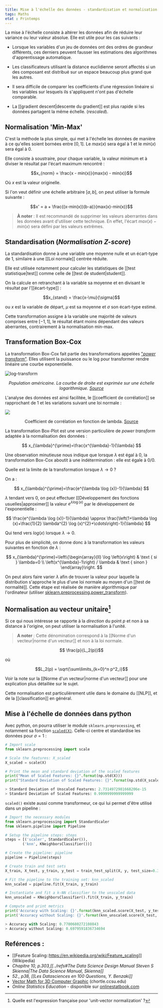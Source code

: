 ```yaml
---
title: Mise à l'échelle des données - standardisation et normalisation
tags: Maths
etat : Printemps
---
```


La mise à l'échelle consiste à altérer les données afin de réduire leur variance ou leur valeur absolue. Elle est utile pour les cas suivants :

- Lorsque les variables d'un jeu de données ont des ordres de grandeur différents, ces derniers peuvent fausser les estimations des algorithmes d'apprentissage automatique.

- Les classificateurs utilisant la distance euclidienne seront affectés si un des composant est distribué sur un espace beaucoup plus grand que les autres. 

- Il sera difficile de comparer les coefficients d'une régression linéaire si les variables sur lesquels ils s'appliquent n'ont pas d'échelle comparable. 

- La [[gradient descent\|descente du gradient]] est plus rapide si les données partagent la même échelle. (*rescaled*).


## Normalisation 'Min-Max'

C'est la méthode la plus simple, qui met à l'échelle les données de manière à ce qu'elles soient bornées entre $[0, 1]$. Le $max(x)$ sera égal à 1 et le $min(x)$ sera égal à 0.

Elle consiste à soustraire, pour chaque variable, la valeur minimum et à diviser le résultat par l'écart maximum rencontré :

$$x_{norm} = \frac{x - min(x)}{max(x) - min(x)}$$

Où $x$ est la valeur originelle. 

Si l'on veut définir une échelle arbitraire $[a,b]$, on peut utiliser la formule suivante :

$$x' = a + \frac{(x-min(x))(b-a)}{max(x)-min(x)}$$

> **À noter** :  Il est recommandé de supprimer les valeurs aberrantes dans les données avant d'utiliser cette technique. En effet, l'écart $max(x) - min(x)$ sera défini par les valeurs extrêmes.

## Standardisation (*Normalisation Z-score*)
La standardisation donne à une variable une moyenne nulle et un écart-type de 1, similaire à une [[Loi normale]] centrée réduite. 

Elle est utilisée notamment pour calculer les statistiques de [[test statistique\|test]] comme celle de [[test de student\|student]].

On la calcule en retranchant à la variable sa moyenne et en divisant le résultat par l'[[écart-type]] :

$$x_{stand} = \frac{x-\mu}{\sigma}$$

ou $x$ est la variable de départ, $\mu$ est sa moyenne et $\sigma$ son écart-type estimé.

Cette transformation assigne à la variable une majorité de valeurs comprises entre $[-1, 1]$, le résultat étant moins dépendant des valeurs aberrantes, contrairement à la normalisation min-max.


## Transformation Box-Cox

La transformation Box-Cox fait partie des transformations appelées ["*power transform*"](http://onlinestatbook.com/2/transformations/tukey.html). Elles utilisent la puissance ou le log pour transformer rendre linéaire une courbe exponentielle. 

![log-transform](/assets/img/log_transform.png#center)
<div align="center">
	<p> <i>
	Population américaine. La courbe de droite est exprimée sur une échelle logarithmique. <a href="http://onlinestatbook.com/2/transformations/tukey.html"> Source </a> </i>
</p>
</div>

L'analyse des données est ainsi facilitée, le [[coefficient de corrélation]] se rapprochant de 1 et les variations suivant une loi normale :

![](/assets/img/transform_corr.png#center)

<div align="center">
	<p>
	Coefficient de corrélation en fonction de lambda.	
	<a href="http://onlinestatbook.com/2/transformations/tukey.html"> Source </a>
</p>
</div>

La transformation Box-Plot est une version particulière de *power transform* adaptée à la normalisation des données :

$$
x_{\lambda}^{\prime}=\frac{x^{\lambda}-1}{\lambda}
$$

Une observation minutieuse nous indique que lorsque $\lambda$ est égal à $0$, la transformation Box-Cox aboutit à une indétermination : elle est égale à 0/0.

Quelle est la limite de la transformation lorsque  $\lambda \rightarrow 0$ ?

On a :

$$
x_{\lambda}^{\prime}=\frac{e^{\lambda \log (x)}-1}{\lambda}
$$

$\lambda$ tendant vers $0$, on peut effectuer [[Développement des fonctions usuelles\|approximer]] la valeur $e^{\lambda \log (x)}$ par le développement de l'exponentielle :

$$
\frac{e^{\lambda \log (x)}-1}{\lambda} \approx \frac{\left(1+\lambda \log (x)+\frac{1}{2} \lambda^{2} \log (x)^{2}+\cdots\right)-1}{\lambda}
$$

Qui tend vers $log(x)$ lorsque $\lambda \rightarrow 0$.

Pour plus de simplicité, on donne donc à la transformation les valeurs suivantes en fonction de $\lambda$ :

$$
x_{\lambda}^{\prime}=\left\{\begin{array}{ll}
\log \left(x\right) & \text { si } \lambda=0 \\
\left(x^{\lambda}-1\right) / \lambda & \text { sinon }
\end{array}\right.
$$

On peut alors faire varier $\lambda$ afin de trouver la valeur pour laquelle la distribution s'approche le plus d'une loi normale au moyen d'un [[test de normalité]]. Cette étape est réalisée de manière algorithmique par l'ordinateur (utiliser [sklearn.preprocessing.power_transform](https://scikit-learn.org/stable/modules/generated/sklearn.preprocessing.power_transform.html?highlight=box%20cox)).


## Normalisation au vecteur unitaire[^1]

Si ce qui nous intéresse se rapporte à la *direction* du point $p$ et non à sa distance à l'origine, on peut utiliser la normalisation à l'unité.

> **A noter** : Cette dénomination correspond à la [[Norme d'un vecteur\|norme d'un vecteur]] et non à la loi normale.

$$ \frac{p}{L_2(p)}$$

où

$$L_2(p) = \sqrt{\sum\limits_{k=0}^n p^2_i}$$

Voir la note sur la [[Norme d'un vecteur\|norme d'un vecteur]] pour une explication plus détaillée sur le sujet.

Cette normalisation est particulièrement utile dans le domaine du [[NLP]], et de la [[classification]] en général.

[^1]: Quelle est l'expression française pour 'unit-vector normalization' ?

## Mise à l'échelle de données dans python

Avec python, on pourra utiliser le module `sklearn.preprocessing`, et notamment sa fonction [`scaled(X)`](https://scikit-learn.org/stable/modules/generated/sklearn.preprocessing.scale.html). Celle-ci centre et standardise les données pour $\sigma = 1$ :

```python
# Import scale
from sklearn.preprocessing import scale

# Scale the features: X_scaled
X_scaled = scale(X)

# Print the mean and standard deviation of the scaled features
print("Mean of Scaled Features: {}".format(np.std(X)))
print("Standard Deviation of Scaled Features: {}".format(np.std(X_scaled)))

> Standard Deviation of Unscaled Features: 2.7314972981668206e-15 
> Standard Deviation of Scaled Features: 0.9999999999999999
````

`scaled()` existe aussi comme transformeur, ce qui lui permet d'être utilisé dans un pipeline :

```python
# Import the necessary modules
from sklearn.preprocessing import StandardScaler
from sklearn.pipeline import Pipeline

# Setup the pipeline steps: steps
steps = [('scaler', StandardScaler()),
        ('knn', KNeighborsClassifier())]

# Create the pipeline: pipeline
pipeline = Pipeline(steps)

# Create train and test sets
X_train, X_test, y_train, y_test = train_test_split(X, y, test_size=0.3, random_state=42)

# Fit the pipeline to the training set: knn_scaled
knn_scaled = pipeline.fit(X_train, y_train)

# Instantiate and fit a k-NN classifier to the unscaled data
knn_unscaled = KNeighborsClassifier().fit(X_train, y_train)

# Compute and print metrics
print('Accuracy with Scaling: {}'.format(knn_scaled.score(X_test, y_test)))
print('Accuracy without Scaling: {}'.format(knn_unscaled.score(X_test, y_test)))

> Accuracy with Scaling: 0.7700680272108843 
> Accuracy without Scaling: 0.6979591836734694
````



## Reférences :

- [[Feature Scaling::https://en.wikipedia.org/wiki/Feature_scaling]] (Wikipedia)
- *Chapitre 10, p.303,[[../refs#The Data Science Design Manual Steven S Skienna\|The Data Science Manual, Skienna]]*
- *52., p38, [[Les Datasciences en 100 Questions, Y. Benzaki]]*
- [Vector Math for 3D Computer Graphic](https://chortle.ccsu.edu/VectorLessons/vectorIndex.html#07) (chortle.ccsu.edu)
- *Online Statistics Education* - disponible sur [onlinestatbook.com](http://onlinestatbook.com/2/transformations/box-cox.html)